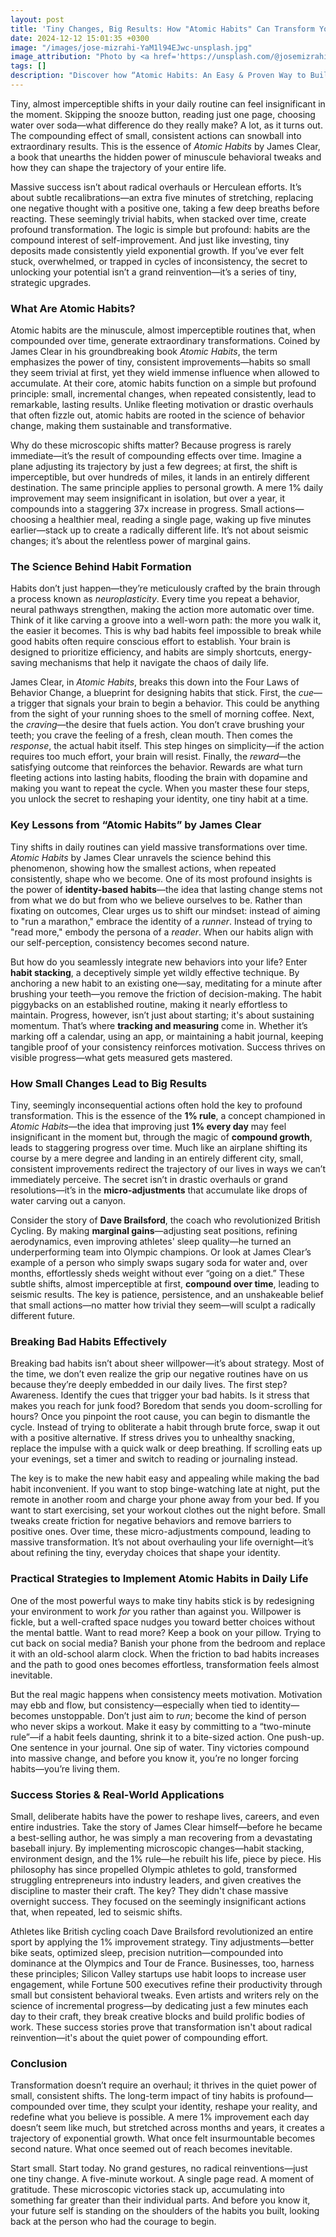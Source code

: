 ```yaml
---
layout: post
title: 'Tiny Changes, Big Results: How "Atomic Habits" Can Transform Your Life'
date: 2024-12-12 15:01:35 +0300
image: "/images/jose-mizrahi-YaM1l94EJwc-unsplash.jpg"
image_attribution: "Photo by <a href='https://unsplash.com/@josemizrahi'>Jose Mizrahi</a> on <a href='https://unsplash.com/photos/a-woman-holding-up-a-tube-with-a-label-on-it-YaM1l94EJwc'>Unsplash</a>"
tags: []
description: "Discover how “Atomic Habits: An Easy & Proven Way to Build Good Habits & Break Bad Ones” by James Clear can help you make small changes that lead to big results."
---
```


Tiny, almost imperceptible shifts in your daily routine can feel insignificant in the moment. Skipping the snooze button, reading just one page, choosing water over soda—what difference do they really make? A lot, as it turns out. The compounding effect of small, consistent actions can snowball into extraordinary results. This is the essence of _Atomic Habits_ by James Clear, a book that unearths the hidden power of minuscule behavioral tweaks and how they can shape the trajectory of your entire life.

Massive success isn’t about radical overhauls or Herculean efforts. It’s about subtle recalibrations—an extra five minutes of stretching, replacing one negative thought with a positive one, taking a few deep breaths before reacting. These seemingly trivial habits, when stacked over time, create profound transformation. The logic is simple but profound: habits are the compound interest of self-improvement. And just like investing, tiny deposits made consistently yield exponential growth. If you’ve ever felt stuck, overwhelmed, or trapped in cycles of inconsistency, the secret to unlocking your potential isn’t a grand reinvention—it’s a series of tiny, strategic upgrades.

### What Are Atomic Habits?

Atomic habits are the minuscule, almost imperceptible routines that, when compounded over time, generate extraordinary transformations. Coined by James Clear in his groundbreaking book _Atomic Habits_, the term emphasizes the power of tiny, consistent improvements—habits so small they seem trivial at first, yet they wield immense influence when allowed to accumulate. At their core, atomic habits function on a simple but profound principle: small, incremental changes, when repeated consistently, lead to remarkable, lasting results. Unlike fleeting motivation or drastic overhauls that often fizzle out, atomic habits are rooted in the science of behavior change, making them sustainable and transformative.

Why do these microscopic shifts matter? Because progress is rarely immediate—it’s the result of compounding effects over time. Imagine a plane adjusting its trajectory by just a few degrees; at first, the shift is imperceptible, but over hundreds of miles, it lands in an entirely different destination. The same principle applies to personal growth. A mere 1% daily improvement may seem insignificant in isolation, but over a year, it compounds into a staggering 37x increase in progress. Small actions—choosing a healthier meal, reading a single page, waking up five minutes earlier—stack up to create a radically different life. It’s not about seismic changes; it’s about the relentless power of marginal gains.

### The Science Behind Habit Formation

Habits don’t just happen—they’re meticulously crafted by the brain through a process known as _neuroplasticity_. Every time you repeat a behavior, neural pathways strengthen, making the action more automatic over time. Think of it like carving a groove into a well-worn path: the more you walk it, the easier it becomes. This is why bad habits feel impossible to break while good habits often require conscious effort to establish. Your brain is designed to prioritize efficiency, and habits are simply shortcuts, energy-saving mechanisms that help it navigate the chaos of daily life.

James Clear, in _Atomic Habits_, breaks this down into the Four Laws of Behavior Change, a blueprint for designing habits that stick. First, the _cue_—a trigger that signals your brain to begin a behavior. This could be anything from the sight of your running shoes to the smell of morning coffee. Next, the _craving_—the desire that fuels action. You don’t crave brushing your teeth; you crave the feeling of a fresh, clean mouth. Then comes the _response_, the actual habit itself. This step hinges on simplicity—if the action requires too much effort, your brain will resist. Finally, the _reward_—the satisfying outcome that reinforces the behavior. Rewards are what turn fleeting actions into lasting habits, flooding the brain with dopamine and making you want to repeat the cycle. When you master these four steps, you unlock the secret to reshaping your identity, one tiny habit at a time.

### Key Lessons from “Atomic Habits” by James Clear

Tiny shifts in daily routines can yield massive transformations over time. _Atomic Habits_ by James Clear unravels the science behind this phenomenon, showing how the smallest actions, when repeated consistently, shape who we become. One of its most profound insights is the power of **identity-based habits**—the idea that lasting change stems not from what we do but from who we believe ourselves to be. Rather than fixating on outcomes, Clear urges us to shift our mindset: instead of aiming to "run a marathon," embrace the identity of a _runner_. Instead of trying to "read more," embody the persona of a _reader_. When our habits align with our self-perception, consistency becomes second nature.

But how do you seamlessly integrate new behaviors into your life? Enter **habit stacking**, a deceptively simple yet wildly effective technique. By anchoring a new habit to an existing one—say, meditating for a minute after brushing your teeth—you remove the friction of decision-making. The habit piggybacks on an established routine, making it nearly effortless to maintain. Progress, however, isn’t just about starting; it's about sustaining momentum. That’s where **tracking and measuring** come in. Whether it’s marking off a calendar, using an app, or maintaining a habit journal, keeping tangible proof of your consistency reinforces motivation. Success thrives on visible progress—what gets measured gets mastered.

### How Small Changes Lead to Big Results

Tiny, seemingly inconsequential actions often hold the key to profound transformation. This is the essence of the **1% rule**, a concept championed in _Atomic Habits_—the idea that improving just **1% every day** may feel insignificant in the moment but, through the magic of **compound growth**, leads to staggering progress over time. Much like an airplane shifting its course by a mere degree and landing in an entirely different city, small, consistent improvements redirect the trajectory of our lives in ways we can’t immediately perceive. The secret isn’t in drastic overhauls or grand resolutions—it’s in the **micro-adjustments** that accumulate like drops of water carving out a canyon.

Consider the story of **Dave Brailsford**, the coach who revolutionized British Cycling. By making **marginal gains**—adjusting seat positions, refining aerodynamics, even improving athletes' sleep quality—he turned an underperforming team into Olympic champions. Or look at James Clear’s example of a person who simply swaps sugary soda for water and, over months, effortlessly sheds weight without ever “going on a diet.” These subtle shifts, almost imperceptible at first, **compound over time**, leading to seismic results. The key is patience, persistence, and an unshakeable belief that small actions—no matter how trivial they seem—will sculpt a radically different future.

### Breaking Bad Habits Effectively

Breaking bad habits isn’t about sheer willpower—it’s about strategy. Most of the time, we don’t even realize the grip our negative routines have on us because they’re deeply embedded in our daily lives. The first step? Awareness. Identify the cues that trigger your bad habits. Is it stress that makes you reach for junk food? Boredom that sends you doom-scrolling for hours? Once you pinpoint the root cause, you can begin to dismantle the cycle. Instead of trying to obliterate a habit through brute force, swap it out with a positive alternative. If stress drives you to unhealthy snacking, replace the impulse with a quick walk or deep breathing. If scrolling eats up your evenings, set a timer and switch to reading or journaling instead.

The key is to make the new habit easy and appealing while making the bad habit inconvenient. If you want to stop binge-watching late at night, put the remote in another room and charge your phone away from your bed. If you want to start exercising, set your workout clothes out the night before. Small tweaks create friction for negative behaviors and remove barriers to positive ones. Over time, these micro-adjustments compound, leading to massive transformation. It’s not about overhauling your life overnight—it’s about refining the tiny, everyday choices that shape your identity.

### Practical Strategies to Implement Atomic Habits in Daily Life

One of the most powerful ways to make tiny habits stick is by redesigning your environment to work _for_ you rather than against you. Willpower is fickle, but a well-crafted space nudges you toward better choices without the mental battle. Want to read more? Keep a book on your pillow. Trying to cut back on social media? Banish your phone from the bedroom and replace it with an old-school alarm clock. When the friction to bad habits increases and the path to good ones becomes effortless, transformation feels almost inevitable.

But the real magic happens when consistency meets motivation. Motivation may ebb and flow, but consistency—especially when tied to identity—becomes unstoppable. Don’t just aim to _run_; become the kind of person who never skips a workout. Make it easy by committing to a “two-minute rule”—if a habit feels daunting, shrink it to a bite-sized action. One push-up. One sentence in your journal. One sip of water. Tiny victories compound into massive change, and before you know it, you’re no longer forcing habits—you’re living them.

### Success Stories & Real-World Applications

Small, deliberate habits have the power to reshape lives, careers, and even entire industries. Take the story of James Clear himself—before he became a best-selling author, he was simply a man recovering from a devastating baseball injury. By implementing microscopic changes—habit stacking, environment design, and the 1% rule—he rebuilt his life, piece by piece. His philosophy has since propelled Olympic athletes to gold, transformed struggling entrepreneurs into industry leaders, and given creatives the discipline to master their craft. The key? They didn't chase massive overnight success. They focused on the seemingly insignificant actions that, when repeated, led to seismic shifts.

Athletes like British cycling coach Dave Brailsford revolutionized an entire sport by applying the 1% improvement strategy. Tiny adjustments—better bike seats, optimized sleep, precision nutrition—compounded into dominance at the Olympics and Tour de France. Businesses, too, harness these principles; Silicon Valley startups use habit loops to increase user engagement, while Fortune 500 executives refine their productivity through small but consistent behavioral tweaks. Even artists and writers rely on the science of incremental progress—by dedicating just a few minutes each day to their craft, they break creative blocks and build prolific bodies of work. These success stories prove that transformation isn't about radical reinvention—it's about the quiet power of compounding effort.

### Conclusion

Transformation doesn’t require an overhaul; it thrives in the quiet power of small, consistent shifts. The long-term impact of tiny habits is profound—compounded over time, they sculpt your identity, reshape your reality, and redefine what you believe is possible. A mere 1% improvement each day doesn’t seem like much, but stretched across months and years, it creates a trajectory of exponential growth. What once felt insurmountable becomes second nature. What once seemed out of reach becomes inevitable.

Start small. Start today. No grand gestures, no radical reinventions—just one tiny change. A five-minute workout. A single page read. A moment of gratitude. These microscopic victories stack up, accumulating into something far greater than their individual parts. And before you know it, your future self is standing on the shoulders of the habits you built, looking back at the person who had the courage to begin.
